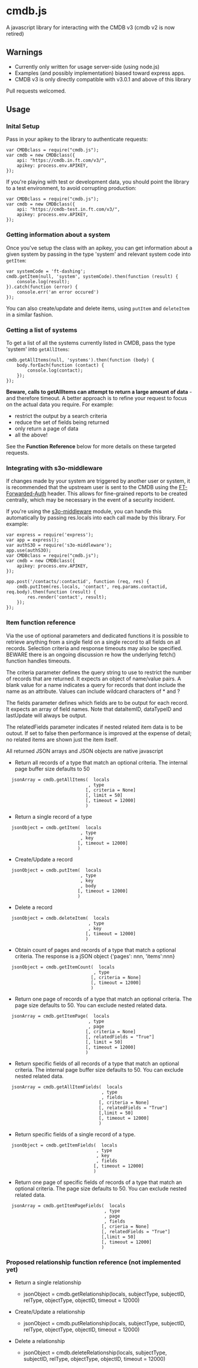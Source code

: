 # cmdb.js
A javascript library for interacting with the CMDB v3 (cmdb v2 is now retired)

## Warnings
* Currently only written for usage server-side (using node.js)
* Examples (and possibly implementation) biased toward express apps.
* CMDB v3 is only directly compatible with v3.0.1 and above of this library

Pull requests welcomed.

## Usage

### Inital Setup
Pass in your apikey to the library to authenticate requests:
```
var CMDBclass = require("cmdb.js");
var cmdb = new CMDBclass({
    api: "https://cmdb.in.ft.com/v3/",
    apikey: process.env.APIKEY,
});
```

If you're playing with test or development data, you should point the library to a test environment, to avoid corrupting production:
```
var CMDBclass = require("cmdb.js");
var cmdb = new CMDBclass({
    api: "https://cmdb-test.in.ft.com/v3/",
    apikey: process.env.APIKEY,
});
```

### Getting information about a system
Once you've setup the class with an apikey, you can get information about a given system by passing in the type 'system' and relevant system code into `getItem`:
```
var systemCode = 'ft-dashing';
cmdb.getItem(null, 'system', systemCode).then(function (result) {
    console.log(result);
}).catch(function (error) {
    console.err('an error occured')
});
```
You can also create/update and delete items, using `putItem` and `deleteItem` in a similar fashion.

### Getting a list of systems
To get a list of all the systems currently listed in CMDB, pass the type 'system' into `getAllItems`:
```
cmdb.getAllItems(null, 'systems').then(function (body) {
    body.forEach(function (contact) {
        console.log(contact);
    });
});
```

**Beware, calls to getAllItems can attempt to return a large amount of data** - and therefore timeout. A better approach is to refine your request to focus on the actual data you require. For example:
* restrict the output by a search criteria
* reduce the set of fields being returned
* only return a page of data
* all the above!

See the **Function Reference** below for more details on these targeted requests.


### Integrating with s3o-middleware
If changes made by your system are triggered by another user or system, it is recommended that the upstream user is sent to the CMDB using the [FT-Forwarded-Auth](https://docs.google.com/document/d/1ecw40CoWSOHFhq8xco5jyq5tBfdqWzH3BXiMCTKVkLw/edit#) header.  This allows for fine-grained reports to be created centrally, which may be necessary in the event of a security incident.

If you're using the [s3o-middleware](https://github.com/Financial-Times/s3o-middleware/) module, you can handle this automatically by passing res.locals into each call made by this library.  For example:
```
var express = require('express');
var app = express();
var authS3O = require('s3o-middleware');
app.use(authS3O);
var CMDBclass = require("cmdb.js");
var cmdb = new CMDBclass({
    apikey: process.env.APIKEY,
});

app.post('/contacts/:contactid', function (req, res) {
    cmdb.putItem(res.locals, 'contact', req.params.contactid, req.body).then(function (result) {
        res.render('contact', result);
    });
});
```

### Item function reference
Via the use of optional parameters and dedicated functions it is possible to retrieve anything from a single field on a single record to all fields on all records. Selection criteria and response timeouts may also be specified.  BEWARE there is an ongoing discussion re how the underlying fetch() function handles timeouts.

The criteria parameter defines the query string to use to restrict the number of records that are returned. It expects an object of name/value pairs. A blank value for a name indicates a query for records that dont include the name as an attribute. Values can include wildcard characters of * and ?

The fields parameter defines which fields are to be output for each record. It expects an array of field names. Note that dataItemID, dataTypeID and lastUpdate will always be output.

The relatedFields parameter indicates if nested related item data is to be outout. If set to false then performance is improved at the expense of detail; no related items are shown just the item itself.

All returned JSON arrays and JSON objects are native javascript

* Return all records of a type that match an optional criteria. The internal page buffer size defaults to 50
```
  jsonArray = cmdb.getAllItems(  locals
                               , type 
                              [, criteria = None]
                              [, limit = 50] 
                              [, timeout = 12000]
                              )
```

* Return a single record of a type
```
  jsonObject = cmdb.getItem(  locals
                            , type
                            , key 
                           [, timeout = 12000]
                           )
```

* Create/Update a record
```
  jsonObject = cmdb.putItem(  locals
                            , type
                            , key
                            , body
                           [, timeout = 12000]
                           )
```

* Delete a record
```
  jsonObject = cmdb.deleteItem(  locals
                               , type
                               , key
                              [, timeout = 12000]
                              )
```

* Obtain count of pages and records of a type that match a optional criteria. The response is a jSON object {'pages': nnn, 'items':nnn}
```
  jsonObject = cmdb.getItemCount(  locals
                                 , type
                                [, criteria = None]
                                [, timeout = 12000]
                                )
```

* Return one page of records of a type that match an optional criteria. The page size defaults to 50. You can exclude nested related data.
```
  jsonArray = cmdb.getItemPage(  locals
                               , type
                               , page
                              [, criteria = None]
                              [, relatedFields = "True"]
                              [, limit = 50]
                              [, timeout = 12000]
                              )
```

* Return specific fields of all records of a type that match an optional criteria. The internal page buffer size defaults to 50. You can exclude nested related data.
```
  jsonArray = cmdb.getAllItemFields(  locals
                                    , type
                                    , fields
                                   [, criteria = None]
                                   [, relatedFields = "True"]
                                   [,limit = 50]
                                   [, timeout = 12000]
                                   )
```

* Return specific fields of a single record of a type.
```
  jsonObject = cmdb.getItemFields(  locals
                                  , type
                                  , key
                                  , fields
                                 [, timeout = 12000]
                                 )
```

* Return one page of specific fields of records of a type that match an optional criteria. The page size defaults to 50.  You can exclude nested related data.
```
  jsonArray = cmdb.getItemPageFields(  locals
                                     , type
                                     , page
                                     , fields
                                    [, crieria = None]
                                    [, relatedFields = "True"]
                                    [,limit = 50]
                                    [, timeout = 12000]
                                    )
```

### Proposed relationship function reference (not implemented yet)

* Return a single relationship 
  + jsonObject = cmdb.getRelationship(locals, subjectType, subjectID, relType, objectType, objectID, timeout = 12000)

* Create/Update a relationship
  + jsonObject = cmdb.putRelationship(locals, subjectType, subjectID, relType, objectType, objectID, timeout = 12000)

* Delete a relationship
  + jsonObject = cmdb.deleteRelationship(locals, subjectType, subjectID, relType, objectType, objectID, timeout = 12000)
